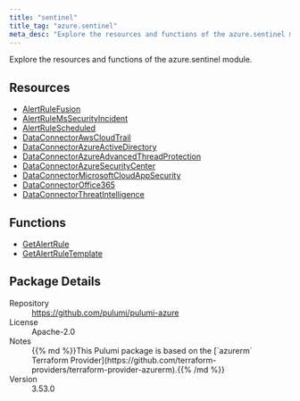 ```yaml
---
title: "sentinel"
title_tag: "azure.sentinel"
meta_desc: "Explore the resources and functions of the azure.sentinel module."
---
```


<!-- WARNING: this file was generated by Pulumi Docs Generator. -->
<!-- Do not edit by hand unless you're certain you know what you are doing! -->

Explore the resources and functions of the azure.sentinel module.

<h2 id="resources">Resources</h2>
<ul class="api">
    <li><a href="alertrulefusion" title="AlertRuleFusion"><span class="symbol resource"></span>AlertRuleFusion</a></li>
    <li><a href="alertrulemssecurityincident" title="AlertRuleMsSecurityIncident"><span class="symbol resource"></span>AlertRuleMsSecurityIncident</a></li>
    <li><a href="alertrulescheduled" title="AlertRuleScheduled"><span class="symbol resource"></span>AlertRuleScheduled</a></li>
    <li><a href="dataconnectorawscloudtrail" title="DataConnectorAwsCloudTrail"><span class="symbol resource"></span>DataConnectorAwsCloudTrail</a></li>
    <li><a href="dataconnectorazureactivedirectory" title="DataConnectorAzureActiveDirectory"><span class="symbol resource"></span>DataConnectorAzureActiveDirectory</a></li>
    <li><a href="dataconnectorazureadvancedthreadprotection" title="DataConnectorAzureAdvancedThreadProtection"><span class="symbol resource"></span>DataConnectorAzureAdvancedThreadProtection</a></li>
    <li><a href="dataconnectorazuresecuritycenter" title="DataConnectorAzureSecurityCenter"><span class="symbol resource"></span>DataConnectorAzureSecurityCenter</a></li>
    <li><a href="dataconnectormicrosoftcloudappsecurity" title="DataConnectorMicrosoftCloudAppSecurity"><span class="symbol resource"></span>DataConnectorMicrosoftCloudAppSecurity</a></li>
    <li><a href="dataconnectoroffice365" title="DataConnectorOffice365"><span class="symbol resource"></span>DataConnectorOffice365</a></li>
    <li><a href="dataconnectorthreatintelligence" title="DataConnectorThreatIntelligence"><span class="symbol resource"></span>DataConnectorThreatIntelligence</a></li>
</ul>

<h2 id="functions">Functions</h2>
<ul class="api">
    <li><a href="getalertrule" title="GetAlertRule"><span class="symbol function"></span>GetAlertRule</a></li>
    <li><a href="getalertruletemplate" title="GetAlertRuleTemplate"><span class="symbol function"></span>GetAlertRuleTemplate</a></li>
</ul>

<h2 id="package-details">Package Details</h2>
<dl class="package-details">
	<dt>Repository</dt>
	<dd><a href="https://github.com/pulumi/pulumi-azure">https://github.com/pulumi/pulumi-azure</a></dd>
	<dt>License</dt>
	<dd>Apache-2.0</dd>
	<dt>Notes</dt>
	<dd>{{% md %}}This Pulumi package is based on the [`azurerm` Terraform Provider](https://github.com/terraform-providers/terraform-provider-azurerm).{{% /md %}}</dd>
	<dt>Version</dt>
	<dd>3.53.0</dd>
</dl>

